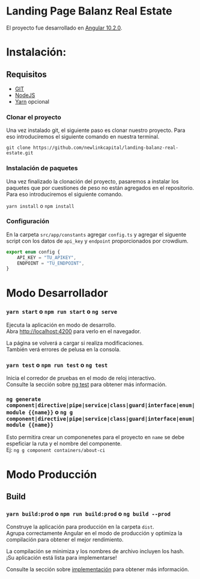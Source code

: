 # Landing Page Balanz Real Estate

El proyecto fue desarrollado en [Angular 10.2.0](https://angular.io/docs).

# Instalación:

## Requisitos
- [GIT](https://git-scm.com/)
- [NodeJS](https://nodejs.org/es/)
- [Yarn](https://yarnpkg.com/) opcional

### Clonar el proyecto

Una vez instalado git, el siguiente paso es clonar nuestro proyecto. Para eso introduciremos el siguiente comando en nuestra terminal. 

`git clone https://github.com/newlinkcapital/landing-balanz-real-estate.git`

### Instalación de paquetes

Una vez finalizado la clonación del proyecto, pasaremos a instalar los paquetes que por cuestiones de peso no están agregados en el repositorio. Para eso introduciremos el siguiente comando.

`yarn install` o `npm install`

### Configuración
En la carpeta `src/app/constants` agregar `config.ts` y agregar el siguente script con los datos de `api_key` y `endpoint` proporcionados por crowdium.

```typescript
export enum config {
    API_KEY = "TU_APIKEY",
    ENDPOINT = "TU_ENDPOINT",
}
```

# Modo Desarrollador

### `yarn start` o `npm run start` o `ng serve`

Ejecuta la aplicación en modo de desarrollo. \
Abra [http://localhost:4200](http://localhost:4200) para verlo en el navegador.

La página se volverá a cargar si realiza modificaciones. \
También verá errores de pelusa en la consola.

### `yarn test` o `npm run test` o `ng test`

Inicia el corredor de pruebas en el modo de reloj interactivo. \
Consulte la sección sobre [ng test](https://angular.io/cli/test) para obtener más información.

### `ng generate component|directive|pipe|service|class|guard|interface|enum|module {{name}}` o `ng g component|directive|pipe|service|class|guard|interface|enum|module {{name}}`

Esto permitira crear un componenetes para el proyecto en `name` se debe espeficiar la ruta y el nombre del componente. \
Ej: `ng g component containers/about-ci`


# Modo Producción

## Build

### `yarn build:prod` o `npm run build:prod` o `ng build --prod`

Construye la aplicación para producción en la carpeta `dist`. \
Agrupa correctamente Angular en el modo de producción y optimiza la compilación para obtener el mejor rendimiento.

La compilación se minimiza y los nombres de archivo incluyen los hash. \
¡Su aplicación está lista para implementarse!

Consulte la sección sobre [implementación](https://angular.io/guide/deployment) para obtener más información.

